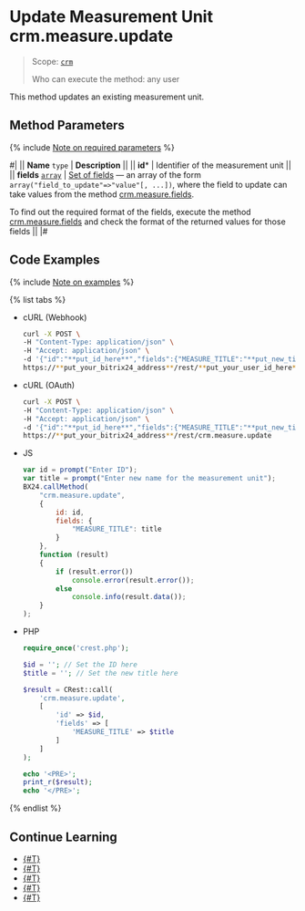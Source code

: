 # Update Measurement Unit crm.measure.update

> Scope: [`crm`](../../../scopes/permissions.md)
>
> Who can execute the method: any user

This method updates an existing measurement unit.

## Method Parameters

{% include [Note on required parameters](../../../../_includes/required.md) %}

#|
|| **Name**
`type` | **Description** ||
|| **id*** | Identifier of the measurement unit ||
|| **fields**
[`array`](../../data-types.md) | [Set of fields](./crm-measure-add.md) — an array of the form `array("field_to_update"=>"value"[, ...])`, where the field to update can take values from the method [crm.measure.fields](./crm-measure-fields.md). 

To find out the required format of the fields, execute the method [crm.measure.fields](./crm-measure-fields.md) and check the format of the returned values for those fields 
||
|#

## Code Examples

{% include [Note on examples](../../../../_includes/examples.md) %}

{% list tabs %}

- cURL (Webhook)

    ```bash
    curl -X POST \
    -H "Content-Type: application/json" \
    -H "Accept: application/json" \
    -d '{"id":"**put_id_here**","fields":{"MEASURE_TITLE":"**put_new_title_here**"}}' \
    https://**put_your_bitrix24_address**/rest/**put_your_user_id_here**/**put_your_webhook_here**/crm.measure.update
    ```

- cURL (OAuth)

    ```bash
    curl -X POST \
    -H "Content-Type: application/json" \
    -H "Accept: application/json" \
    -d '{"id":"**put_id_here**","fields":{"MEASURE_TITLE":"**put_new_title_here**"},"auth":"**put_access_token_here**"}' \
    https://**put_your_bitrix24_address**/rest/crm.measure.update
    ```

- JS

    ```js
    var id = prompt("Enter ID");
    var title = prompt("Enter new name for the measurement unit");
    BX24.callMethod(
        "crm.measure.update",
        {
            id: id,
            fields: {
                "MEASURE_TITLE": title
            }
        },
        function (result)
        {
            if (result.error())
                console.error(result.error());
            else
                console.info(result.data());
        }
    );
    ```

- PHP

    ```php
    require_once('crest.php');

    $id = ''; // Set the ID here
    $title = ''; // Set the new title here

    $result = CRest::call(
        'crm.measure.update',
        [
            'id' => $id,
            'fields' => [
                'MEASURE_TITLE' => $title
            ]
        ]
    );

    echo '<PRE>';
    print_r($result);
    echo '</PRE>';
    ```

{% endlist %}

## Continue Learning

- [{#T}](./crm-measure-add.md)
- [{#T}](./crm-measure-get.md)
- [{#T}](./crm-measure-list.md)
- [{#T}](./crm-measure-delete.md)
- [{#T}](./crm-measure-fields.md)